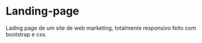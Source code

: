 # Landing-page
Lading page de um site de web marketing, totalmente responsivo feito com bootstrap e css.
